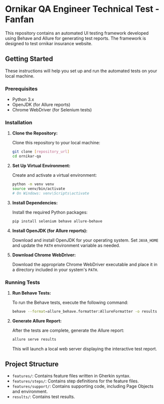 # Ornikar QA Engineer Technical Test - Fanfan

This repository contains an automated UI testing framework developed using Behave and Allure for generating test reports. The framework is designed to test ornikar insurance website.

## Getting Started

These instructions will help you set up and run the automated tests on your local machine.

### Prerequisites

- Python 3.x
- OpenJDK (for Allure reports)
- Chrome WebDriver (for Selenium tests)

### Installation

1. **Clone the Repository:**

   Clone this repository to your local machine:

   ```bash
   git clone [repository_url]
   cd ornikar-qa
   ```

2. **Set Up Virtual Environment:**

   Create and activate a virtual environment:

   ```bash
   python -m venv venv
   source venv/bin/activate
   # On Windows: venv\Scripts\activate
   ```

3. **Install Dependencies:**

   Install the required Python packages:

   ```bash
   pip install selenium behave allure-behave
   ```

4. **Install OpenJDK (for Allure reports):**

   Download and install OpenJDK for your operating system. Set `JAVA_HOME` and update the `PATH` environment variable as needed.

5. **Download Chrome WebDriver:**

   Download the appropriate Chrome WebDriver executable and place it in a directory included in your system's `PATH`.

### Running Tests

1. **Run Behave Tests:**

   To run the Behave tests, execute the following command:

   ```bash
   behave --format=allure_behave.formatter:AllureFormatter -o results
   ```

2. **Generate Allure Report:**

   After the tests are complete, generate the Allure report:

   ```bash
   allure serve results
   ```

   This will launch a local web server displaying the interactive test report.

## Project Structure

- `features/`: Contains feature files written in Gherkin syntax.
- `features/steps/`: Contains step definitions for the feature files.
- `features/support/`: Contains supporting code, including Page Objects and environment.
- `results/`: Contains test results.
